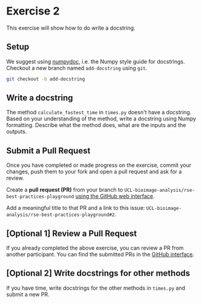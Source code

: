 # Exercise 2
This exercise will show how to do write a docstring.

## Setup
We suggest using [numpydoc](https://numpydoc.readthedocs.io/en/latest/format.html), i.e. the Numpy style guide for docstrings.
Checkout a new branch named `add-docstring` using `git`.

```bash
git checkout -b add-docstring
```

## Write a docstring
The method `calculate_fastest_time` in `times.py` doesn't have a docstring. Based on your understanding of the method, write a docstring using Numpy formatting. Describe what the method does, what are the inputs and the outputs.

## Submit a Pull Request
Once you have completed or made progress on the exercise, commit your changes, push them to your fork and open a pull request and ask for a review.

Create a **pull request (PR)** from your branch to `UCL-bioimage-analysis/rse-best-practices-playground` [using the GitHub web interface](https://docs.github.com/en/pull-requests/collaborating-with-pull-requests/proposing-changes-to-your-work-with-pull-requests/creating-a-pull-request).

Add a meaningful title to that PR and a link to this issue: `UCL-bioimage-analysis/rse-best-practices-playground#2`.

## [Optional 1] Review a Pull Request
If you already completed the above exercise, you can review a PR from another participant. You can find the submitted PRs in the [GitHub interface](
    https://www.github.com/UCL-bioimage-analysis/rse-best-practices-playground/pulls).

## [Optional 2] Write docstrings for other methods
If you have time, write docstrings for the other methods in `times.py` and submit a new PR.

